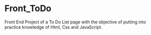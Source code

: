 # Front_ToDo
Front End Project of a To Do List page with the objective of putting into practice knowledge of Html, Css and JavaScript.
